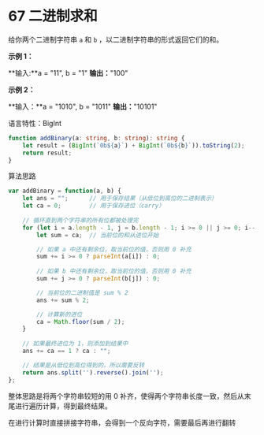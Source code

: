# 67 二进制求和

给你两个二进制字符串 `a` 和 `b` ，以二进制字符串的形式返回它们的和。

**示例 1：**

**输入:**a = "11", b = "1"
**输出：**"100"

**示例 2：**

**输入：**a = "1010", b = "1011"
**输出：**"10101"


语言特性：BigInt
```ts
function addBinary(a: string, b: string): string {
    let result = (BigInt(`0b${a}`) + BigInt(`0b${b}`)).toString(2);
    return result;
}
```


算法思路
```ts
var addBinary = function(a, b) {
    let ans = "";      // 用于保存结果（从低位到高位的二进制表示）
    let ca = 0;        // 用于保存进位（carry）
    
    // 循环直到两个字符串的所有位都被处理完
    for (let i = a.length - 1, j = b.length - 1; i >= 0 || j >= 0; i--, j--) {
        let sum = ca;  // 当前位的和从进位开始

        // 如果 a 中还有剩余位，取当前位的值，否则用 0 补充
        sum += i >= 0 ? parseInt(a[i]) : 0;
        
        // 如果 b 中还有剩余位，取当前位的值，否则用 0 补充
        sum += j >= 0 ? parseInt(b[j]) : 0;

        // 当前位的二进制值是 sum % 2
        ans += sum % 2;

        // 计算新的进位
        ca = Math.floor(sum / 2);
    }
    
    // 如果最终进位为 1，则添加到结果中
    ans += ca == 1 ? ca : "";

    // 结果是从低位到高位得到的，所以需要反转
    return ans.split('').reverse().join('');
};
```

整体思路是将两个字符串较短的用 0 补齐，使得两个字符串长度一致，然后从末尾进行遍历计算，得到最终结果。

在进行计算时直接拼接字符串，会得到一个反向字符，需要最后再进行翻转